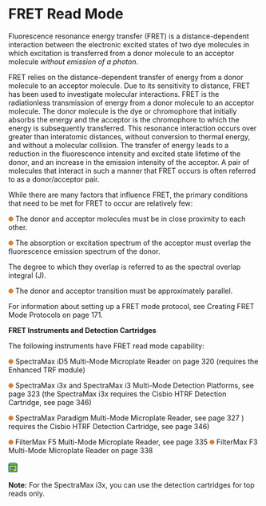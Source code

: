 # FRET Read Mode

Fluorescence resonance energy transfer (FRET) is a distance-dependent interaction between the electronic excited states of two dye molecules in which excitation is transferred from a donor molecule to an acceptor molecule _without emission of a photon_.

FRET relies on the distance-dependent transfer of energy from a donor molecule to an acceptor molecule. Due to its sensitivity to distance, FRET has been used to investigate molecular interactions. FRET is the radiationless transmission of energy from a donor molecule to an acceptor molecule. The donor molecule is the dye or chromophore that initially absorbs the energy and the acceptor is the chromophore to which the energy is subsequently transferred. This resonance interaction occurs over greater than interatomic distances, without conversion to thermal energy, and without a molecular collision. The transfer of energy leads to a reduction in the fluorescence intensity and excited state lifetime of the donor, and an increase in the emission intensity of the acceptor. A pair of molecules that interact in such a manner that FRET occurs is often referred to as a donor/acceptor pair.

While there are many factors that influence FRET, the primary conditions that need to be met for FRET to occur are relatively few:

![](<../../../.gitbook/assets/0 (11) (1) (1).png>) The donor and acceptor molecules must be in close proximity to each other.

![](<../../../.gitbook/assets/1 (12) (1) (1).png>) The absorption or excitation spectrum of the acceptor must overlap the fluorescence emission spectrum of the donor.

The degree to which they overlap is referred to as the spectral overlap integral (J).

![](<../../../.gitbook/assets/2 (14) (1).png>) The donor and acceptor transition must be approximately parallel.

For information about setting up a FRET mode protocol, see Creating FRET Mode Protocols on page 171.

**FRET Instruments and Detection Cartridges**

The following instruments have FRET read mode capability:

![](<../../../.gitbook/assets/3 (15) (1).png>) SpectraMax iD5 Multi-Mode Microplate Reader on page 320 (requires the Enhanced TRF module)

![](<../../../.gitbook/assets/4 (13) (1).png>) SpectraMax i3x and SpectraMax i3 Multi-Mode Detection Platforms, see page 323 (the SpectraMax i3x requires the Cisbio HTRF Detection Cartridge, see page 346)

![](<../../../.gitbook/assets/5 (14) (1).png>) SpectraMax Paradigm Multi-Mode Microplate Reader, see page 327 ) requires the Cisbio HTRF Detection Cartridge, see page 346)

![](<../../../.gitbook/assets/6 (14).png>) FilterMax F5 Multi-Mode Microplate Reader, see page 335 ![](<../../../.gitbook/assets/7 (14).png>) FilterMax F3 Multi-Mode Microplate Reader on page 338

![](<../../../.gitbook/assets/8 (13).png>)

**Note:** For the SpectraMax i3x, you can use the detection cartridges for top reads only.
